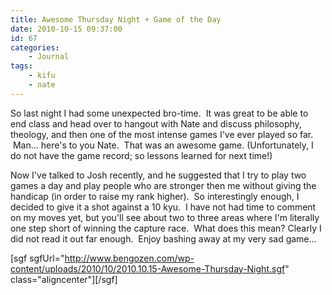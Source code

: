 ```yaml
---
title: Awesome Thursday Night + Game of the Day
date: 2010-10-15 09:37:00
id: 67
categories:
	- Journal
tags:
	- kifu
	- nate
---
```


So last night I had some unexpected bro-time.  It was great to be able to end class and head over to hangout with Nate and discuss philosophy, theology, and then one of the most intense games I've ever played so far.  Man... here's to you Nate.  That was an awesome game. (Unfortunately, I do not have the game record; so lessons learned for next time!)

Now I've talked to Josh recently, and he suggested that I try to play two games a day and play people who are stronger then me without giving the handicap (in order to raise my rank higher).  So interestingly enough, I decided to give it a shot against a 10 kyu.  I have not had time to comment on my moves yet, but you'll see about two to three areas where I'm literally one step short of winning the capture race.  What does this mean? Clearly I did not read it out far enough.  Enjoy bashing away at my very sad game...

<!--more-->

[sgf sgfUrl="http://www.bengozen.com/wp-content/uploads/2010/10/2010.10.15-Awesome-Thursday-Night.sgf" class="aligncenter"][/sgf]